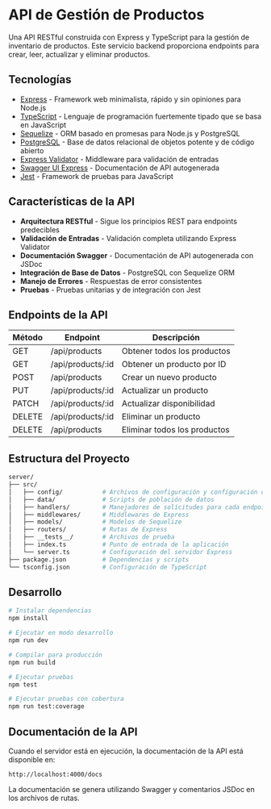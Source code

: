 # API de Gestión de Productos

Una API RESTful construida con Express y TypeScript para la gestión de inventario de productos. Este servicio backend proporciona endpoints para crear, leer, actualizar y eliminar productos.

## Tecnologías

- [Express](https://expressjs.com/) - Framework web minimalista, rápido y sin opiniones para Node.js
- [TypeScript](https://www.typescriptlang.org/) - Lenguaje de programación fuertemente tipado que se basa en JavaScript
- [Sequelize](https://sequelize.org/) - ORM basado en promesas para Node.js y PostgreSQL
- [PostgreSQL](https://www.postgresql.org/) - Base de datos relacional de objetos potente y de código abierto
- [Express Validator](https://express-validator.github.io/) - Middleware para validación de entradas
- [Swagger UI Express](https://www.npmjs.com/package/swagger-ui-express) - Documentación de API autogenerada
- [Jest](https://jestjs.io/) - Framework de pruebas para JavaScript

## Características de la API

- **Arquitectura RESTful** - Sigue los principios REST para endpoints predecibles
- **Validación de Entradas** - Validación completa utilizando Express Validator
- **Documentación Swagger** - Documentación de API autogenerada con JSDoc
- **Integración de Base de Datos** - PostgreSQL con Sequelize ORM
- **Manejo de Errores** - Respuestas de error consistentes
- **Pruebas** - Pruebas unitarias y de integración con Jest

## Endpoints de la API

| Método | Endpoint           | Descripción                      |
|--------|-------------------|----------------------------------|
| GET    | /api/products     | Obtener todos los productos      |
| GET    | /api/products/:id | Obtener un producto por ID       |
| POST   | /api/products     | Crear un nuevo producto          |
| PUT    | /api/products/:id | Actualizar un producto           |
| PATCH  | /api/products/:id | Actualizar disponibilidad        |
| DELETE | /api/products/:id | Eliminar un producto             |
| DELETE | /api/products     | Eliminar todos los productos     |

## Estructura del Proyecto

```bash
server/
├── src/
│   ├── config/           # Archivos de configuración y configuración de base de datos
│   ├── data/             # Scripts de población de datos
│   ├── handlers/         # Manejadores de solicitudes para cada endpoint
│   ├── middlewares/      # Middlewares de Express
│   ├── models/           # Modelos de Sequelize
│   ├── routers/          # Rutas de Express
│   ├── __tests__/        # Archivos de prueba
│   ├── index.ts          # Punto de entrada de la aplicación
│   └── server.ts         # Configuración del servidor Express
├── package.json          # Dependencias y scripts
└── tsconfig.json         # Configuración de TypeScript
```

## Desarrollo

```bash
# Instalar dependencias
npm install

# Ejecutar en modo desarrollo
npm run dev

# Compilar para producción
npm run build

# Ejecutar pruebas
npm test

# Ejecutar pruebas con cobertura
npm run test:coverage
```

## Documentación de la API

Cuando el servidor está en ejecución, la documentación de la API está disponible en:

```http
http://localhost:4000/docs
```

La documentación se genera utilizando Swagger y comentarios JSDoc en los archivos de rutas.
